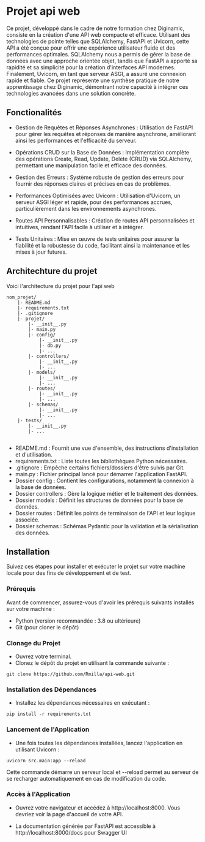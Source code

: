 # Projet api web

Ce projet, développé dans le cadre de notre formation chez Diginamic, consiste en la création d'une API web compacte et efficace. Utilisant des technologies de pointe telles que SQLAlchemy, FastAPI et Uvicorn, cette API a été conçue pour offrir une expérience utilisateur fluide et des performances optimales. SQLAlchemy nous a permis de gérer la base de données avec une approche orientée objet, tandis que FastAPI a apporté sa rapidité et sa simplicité pour la création d'interfaces API modernes. Finalement, Uvicorn, en tant que serveur ASGI, a assuré une connexion rapide et fiable. Ce projet représente une synthèse pratique de notre apprentissage chez Diginamic, démontrant notre capacité à intégrer ces technologies avancées dans une solution concrète.

## Fonctionalités

- Gestion de Requêtes et Réponses Asynchrones : Utilisation de FastAPI pour gérer les requêtes et réponses de manière asynchrone, améliorant ainsi les performances et l'efficacité du serveur.

- Opérations CRUD sur la Base de Données : Implémentation complète des opérations Create, Read, Update, Delete (CRUD) via SQLAlchemy, permettant une manipulation facile et efficace des données.

- Gestion des Erreurs : Système robuste de gestion des erreurs pour fournir des réponses claires et précises en cas de problèmes.

- Performances Optimisées avec Uvicorn : Utilisation d'Uvicorn, un serveur ASGI léger et rapide, pour des performances accrues, particulièrement dans les environnements asynchrones.

- Routes API Personnalisables : Création de routes API personnalisées et intuitives, rendant l'API facile à utiliser et à intégrer.

- Tests Unitaires : Mise en œuvre de tests unitaires pour assurer la fiabilité et la robustesse du code, facilitant ainsi la maintenance et les mises à jour futures.

## Architechture du projet

Voici l'architecture du projet pour l'api web

```
nom_projet/
    |- README.md
    |- requirements.txt
    |- .gitignore
    |- projet/
        |- __init__.py
        |- main.py
        |- config/
            |- __init__.py
            |- db.py
            |- ...
        |- controllers/
            |- __init__.py
            |- ...
        |- models/
            |- __init__.py
            |- ...
        |- routes/
            |- __init__.py
            |- ...
        |- schemas/
            |- __init__.py
            |- ...
    |- tests/
        |- __init__.py
        |- ...
   
```
- README.md : Fournit une vue d'ensemble, des instructions d'installation et d'utilisation.
- requirements.txt : Liste toutes les bibliothèques Python nécessaires.
- .gitignore : Empêche certains fichiers/dossiers d'être suivis par Git.
- main.py : Fichier principal lancé pour démarrer l'application FastAPI.
- Dossier config : Contient les configurations, notamment la connexion à la base de données.
- Dossier controllers : Gère la logique métier et le traitement des données.
- Dossier models : Définit les structures de données pour la base de données.
- Dossier routes : Définit les points de terminaison de l'API et leur logique associée.
- Dossier schemas : Schémas Pydantic pour la validation et la sérialisation des données.

## Installation 
Suivez ces étapes pour installer et exécuter le projet sur votre machine locale pour des fins de développement et de test.

### Prérequis
Avant de commencer, assurez-vous d'avoir les prérequis suivants installés sur votre machine :

- Python (version recommandée : 3.8 ou ultérieure)
- Git (pour cloner le dépôt)

### Clonage du Projet

- Ouvrez votre terminal.
- Clonez le dépôt du projet en utilisant la commande suivante :
```
git clone https://github.com/Rmilla/api-web.git
```

### Installation des Dépendances

- Installez les dépendances nécessaires en exécutant :

```
pip install -r requirements.txt
```

### Lancement de l'Application

- Une fois toutes les dépendances installées, lancez l'application en utilisant Uvicorn :
```
uvicorn src.main:app --reload
```

Cette commande démarre un serveur local et --reload permet au serveur de se recharger automatiquement en cas de modification du code.

### Accès à l'Application

- Ouvrez votre navigateur et accédez à http://localhost:8000. Vous devriez voir la page d'accueil de votre API.

- La documentation générée par FastAPI est accessible à http://localhost:8000/docs pour Swagger UI